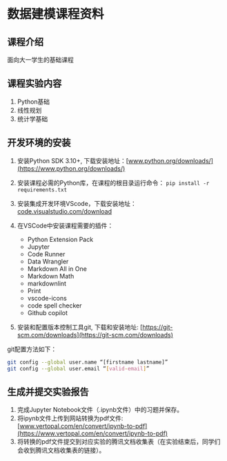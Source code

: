 # 数据建模课程资料

## 课程介绍

面向大一学生的基础课程

## 课程实验内容

1. Python基础
2. 线性规划
3. 统计学基础

## 开发环境的安装

1. 安装Python SDK 3.10+, 下载安装地址：[www.python.org/downloads/](https://www.python.org/downloads/)

2. 安装课程必需的Python库，在课程的根目录运行命令： `pip install -r requirements.txt`

3. 安装集成开发环境VScode，下载安装地址：[code.visualstudio.com/download](https://code.visualstudio.com/download)

4. 在VSCode中安装课程需要的插件：

   - Python Extension Pack
   - Jupyter
   - Code Runner
   - Data Wrangler
   - Markdown All in One
   - Markdown Math
   - markdownlint
   - Print
   - vscode-icons
   - code spell checker
   - Github copilot

5. 安装和配置版本控制工具git, 下载和安装地址: [https://git-scm.com/downloads](https://git-scm.com/downloads)

git配置方法如下：

```bash
git config --global user.name “[firstname lastname]”
git config --global user.email “[valid-email]”
```

## 生成并提交实验报告

1. 完成Jupyter Notebook文件（.ipynb文件）中的习题并保存。
2. 将ipynb文件上传到网站转换为pdf文件: [www.vertopal.com/en/convert/ipynb-to-pdf](https://www.vertopal.com/en/convert/ipynb-to-pdf)
3. 将转换的pdf文件提交到对应实验的腾讯文档收集表（在实验结束后，同学们会收到腾讯文档收集表的链接）。
